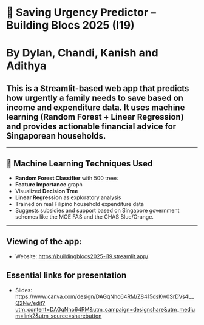 # 💸 Saving Urgency Predictor – Building Blocs 2025 (I19)
# By Dylan, Chandi, Kanish and Adithya
## This is a Streamlit-based web app that predicts how urgently a family needs to save based on income and expenditure data. It uses machine learning (Random Forest + Linear Regression) and provides actionable financial advice for Singaporean households.

---

## 🧠 Machine Learning Techniques Used


- **Random Forest Classifier** with 500 trees
- **Feature Importance** graph
- Visualized **Decision Tree**
- **Linear Regression** as exploratory analysis
- Trained on real Filipino household expenditure data
- Suggests subsidies and support based on Singapore government schemes like the MOE FAS and the CHAS Blue/Orange.

---

## Viewing of the app:
- Website: https://buildingblocs2025-i19.streamlit.app/

## Essential links for presentation
- Slides: https://www.canva.com/design/DAGqNho64RM/Z8415dsKw0SrDVs4L_Q2Nw/edit?utm_content=DAGqNho64RM&utm_campaign=designshare&utm_medium=link2&utm_source=sharebutton
